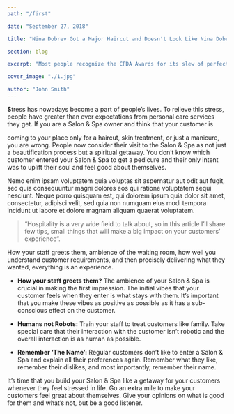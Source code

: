 ```yaml
---
path: "/first"

date: "September 27, 2018"

title: "Nina Dobrev Got a Major Haircut and Doesn't Look Like Nina Dobrev."

section: blog

excerpt: "Most people recognize the CFDA Awards for its slew of perfect gowns and skin-tight."

cover_image: "./1.jpg"

author: "John Smith"
---
```


<span class="drop-cap">
<b>S</b></span>tress has nowadays become a part of people’s lives. To relieve
this stress, people have greater than ever expectations from personal care services they get. If you are a Salon &amp; Spa owner and think that your customer is

coming to your place only for a haircut, skin treatment, or just a manicure, you are wrong. People now consider their visit to the Salon &amp; Spa as not just a beautification process but a spiritual getaway. You don’t know which customer entered your Salon &amp; Spa to get a pedicure and their only intent was to uplift their soul and feel good about themselves.

Nemo enim ipsam voluptatem quia voluptas sit aspernatur aut odit aut fugit, sed quia consequuntur magni dolores eos qui ratione voluptatem sequi nesciunt. Neque porro quisquam est, qui dolorem ipsum quia dolor sit amet, consectetur, adipisci velit, sed quia non numquam eius modi tempora incidunt ut labore et dolore magnam aliquam quaerat voluptatem.

> “Hospitality is a very wide field to talk about, so in this article I’ll share few tips, small things that will make a big impact on your customers’ experience”.

How your staff greets them, ambience of the waiting room, how well you understand customer requirements, and then precisely delivering what they wanted, everything is an experience.

- **How your staff greets them?** The ambience of your Salon &amp; Spa is crucial in making the first impression. The initial vibes that your customer feels when they enter is what stays with them. It’s important that you make these vibes as positive as possible as it has a sub-conscious effect on the customer.

- **Humans not Robots:** Train your staff to treat
  customers like family. Take special care that their
  interaction with the customer isn’t robotic and the overall
  interaction is as human as possible.

- **Remember ‘The Name’:** Regular customers don’t
  like to enter a Salon &amp; Spa and explain all their
  preferences again. Remember what they like, remember their
  dislikes, and most importantly, remember their name.

It’s time that you build your Salon &amp; Spa like a getaway for
your customers whenever they feel stressed in life. Go an extra
mile to make your customers feel great about themselves. Give
your opinions on what is good for them and what’s not, but be a
good listener.
